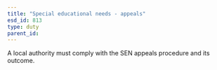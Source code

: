 ```yaml
---
title: "Special educational needs - appeals"
esd_id: 813
type: duty
parent_id:  
---
```


A local authority must comply with the SEN appeals procedure and its outcome.

